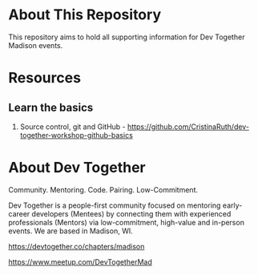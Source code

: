 # About This Repository

This repository aims to hold all supporting information for Dev Together Madison events.

# Resources

## Learn the basics

1. Source control, git and GitHub - https://github.com/CristinaRuth/dev-together-workshop-github-basics

# About Dev Together

Community. Mentoring. Code. Pairing. Low-Commitment.

Dev Together is a people-first community focused on mentoring early-career developers (Mentees) by connecting them with experienced professionals (Mentors) via low-commitment, high-value and in-person events. We are based in Madison, WI.

https://devtogether.co/chapters/madison

https://www.meetup.com/DevTogetherMad